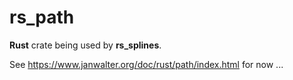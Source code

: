 # rs_path
**Rust** crate being used by **rs_splines**.

See https://www.janwalter.org/doc/rust/path/index.html for now ...
